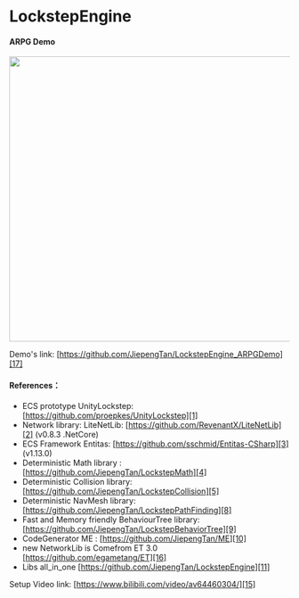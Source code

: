 #  LockstepEngine 
 

#### **ARPG Demo** 
<p align="center"> <img src="https://github.com/JiepengTan/JiepengTan.github.io/blob/master/assets/img/blog/LockstepPlatform/LPD_11_Network.gif?raw=true" width="512"/></p>

Demo's link: [https://github.com/JiepengTan/LockstepEngine_ARPGDemo][17]

#### **References：** 
- ECS prototype UnityLockstep:[https://github.com/proepkes/UnityLockstep][1] 
- Network library: LiteNetLib: [https://github.com/RevenantX/LiteNetLib][2] (v0.8.3 .NetCore)
- ECS Framework Entitas: [https://github.com/sschmid/Entitas-CSharp][3] (v1.13.0)
- Deterministic Math library : [https://github.com/JiepengTan/LockstepMath][4]  
- Deterministic Collision library: [https://github.com/JiepengTan/LockstepCollision][5] 
- Deterministic NavMesh library: [https://github.com/JiepengTan/LockstepPathFinding][8] 
- Fast and Memory friendly BehaviourTree library: [https://github.com/JiepengTan/LockstepBehaviorTree][9] 
- CodeGenerator ME : [https://github.com/JiepengTan/ME][10] 
- new NetworkLib is Comefrom ET 3.0 [https://github.com/egametang/ET][16]
- Libs all_in_one [https://github.com/JiepengTan/LockstepEngine][11]

Setup Video link: [https://www.bilibili.com/video/av64460304/][15] 


 [1]: https://github.com/proepkes/UnityLockstep
 [2]: https://github.com/RevenantX/LiteNetLib
 [3]: https://github.com/sschmid/Entitas-CSharp
 [4]: https://github.com/JiepengTan/LockstepMath
 [5]: https://github.com/JiepengTan/LockstepCollision
 [6]: https://github.com/JiepengTan/LockstepPlatform/releases
 [7]: https://github.com/sschmid/Entitas-CSharp/releases
 [8]: https://github.com/JiepengTan/LockstepPathFinding
 [9]: https://github.com/JiepengTan/LockstepBehaviorTree
 [10]: https://github.com/JiepengTan/ME
 [11]: https://github.com/JiepengTan/LockstepEngine
 [12]: https://www.bilibili.com/video/av55450233
 [13]: https://github.com/JiepengTan/LockstepEngine_ARPGDemo/releases/tag/v0.1.0
 [14]: https://github.com/JiepengTan/Lockstep_Demo2D_Tank
 [15]: https://www.bilibili.com/video/av58401872/
 [16]: https://github.com/egametang/ET
 [17]: https://github.com/JiepengTan/LockstepEngine_ARPGDemo